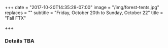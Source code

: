 +++
date = "2017-10-20T14:35:28-07:00"
image = "/img/forest-tents.jpg"
replaces = ""
subtitle = "Friday, October 20th to Sunday, October 22"
title = "Fall FTX"

+++
### Details TBA